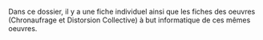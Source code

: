 Dans ce dossier, 
il y a une fiche individuel ainsi que les fiches des oeuvres (Chronaufrage et Distorsion Collective)
à but informatique de ces mêmes oeuvres.
